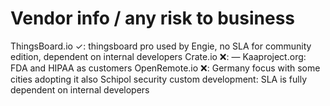 # Vendor info / any risk to business

ThingsBoard.io ✓: thingsboard pro used by Engie, no SLA for community edition, dependent on internal developers
Crate.io ❌: —
Kaaproject.org: FDA and HIPAA as customers
OpenRemote.io ❌: Germany focus with some cities adopting it also Schipol security
custom development: SLA is fully dependent on internal developers